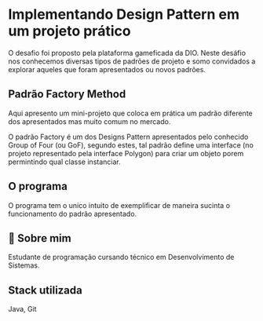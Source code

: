 
# Implementando Design Pattern em um projeto prático 

O desafio foi proposto pela plataforma gameficada da DIO. Neste desáfio nos conhecemos diversas tipos de padrões de projeto e somo convidados a explorar aqueles que foram apresentados ou novos padrões.

## Padrão Factory Method
Aqui apresento um mini-projeto que coloca em prática um padrão diferente dos apresentados mas muito comum no mercado.

O padrão Factory é um dos Designs Pattern apresentados pelo conhecido Group of Four (ou GoF), segundo estes, tal padrão define uma interface (no projeto representado pela interface Polygon) para criar um objeto porem permintindo qual classe instanciar.
## O programa
O programa tem o unico intuito de exemplificar de maneira sucinta o funcionamento do padrão apresentado.
## 🚀 Sobre mim
Estudante de programação cursando técnico em Desenvolvimento de Sistemas.


## Stack utilizada

Java, Git

